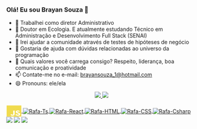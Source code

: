### Olá! Eu sou Brayan Souza 👋



- 🔭 Trabalhei como diretor Administrativo
- 🌱 Doutor em Ecologia. E atualmente estudando Técnico em Administração e Desenvolvimento Full Stack (SENAI)
- 👯 Irei ajudar a comunidade através de testes de hipóteses de negócio
- 🤔 Gostaria de ajuda com dúvidas relacionadas ao universo da programação
- 💬 Quais valores você carrega consigo? Respeito, liderança, boa comunicação e proatividade 
- 📫 Contate-me no e-mail: brayansouza_1@hotmail.com
- 😄 Pronouns: ele/ela

<div align="center">
  <a href="https://github.com/Brayan-sant">
  <img height="180em" src="https://github-readme-stats.vercel.app/api?username=Brayan-sant&show_icons=true&theme=merko&include_all_commits=true&count_private=true"/>
  <img height="180em" src="https://github-readme-stats.vercel.app/api/top-langs/?username=Brayan-sant&layout=compact&langs_count=7&theme=dark"/>
</div>
  
  <div style="display: inline_block"><br>
  <img align="center" alt="Rafa-Js" height="30" width="40" src="https://raw.githubusercontent.com/devicons/devicon/master/icons/javascript/javascript-plain.svg">
  <img align="center" alt="Rafa-Ts" height="30" width="40" src="https://cdn.jsdelivr.net/gh/devicons/devicon/icons/rstudio/rstudio-original.svg">
  <img align="center" alt="Rafa-React" height="30" width="40" src="https://cdn.jsdelivr.net/gh/devicons/devicon/icons/java/java-original-wordmark.svg">
  <img align="center" alt="Rafa-HTML" height="30" width="40" src="https://cdn.jsdelivr.net/gh/devicons/devicon/icons/javascript/javascript-original.svg">
  <img align="center" alt="Rafa-CSS" height="30" width="40" src="https://cdn.jsdelivr.net/gh/devicons/devicon/icons/canva/canva-original.svg">
  <img align="center" alt="Rafa-Csharp" height="30" width="40" src="https://cdn.jsdelivr.net/gh/devicons/devicon/icons/angularjs/angularjs-original.svg">
</div>
  
  <div>
      <a href="https://instagram.com/petrick.bs/" target="_blank"><img src="https://img.shields.io/badge/-Instagram-%23E4405F?style=for-the-badge&logo=instagram&logoColor=white" target="_blank"></a>
 	   <a href = "https://web.facebook.com/brayan.souza.31/"><img src="https://img.shields.io/badge/Facebook-1877F2?style=for-the-badge&logo=facebook&logoColor=white"></a>
  <a href="https://www.linkedin.com/in/brayan-souza-5ab83b187/" target="_blank"><img src="https://img.shields.io/badge/-LinkedIn-%230077B5?style=for-the-badge&logo=linkedin&logoColor=white" target="_blank"></a> 
    
  </div>
